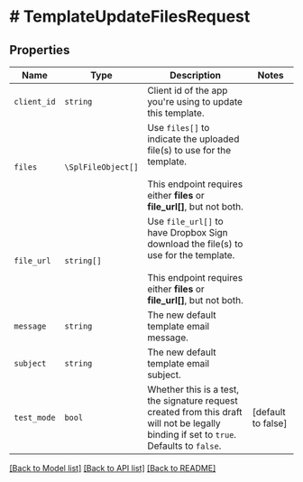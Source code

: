 # # TemplateUpdateFilesRequest



## Properties

Name | Type | Description | Notes
------------ | ------------- | ------------- | -------------
| `client_id` | ```string``` |  Client id of the app you&#39;re using to update this template.  |  |
| `files` | ```\SplFileObject[]``` |  Use `files[]` to indicate the uploaded file(s) to use for the template.<br><br>This endpoint requires either **files** or **file_url[]**, but not both.  |  |
| `file_url` | ```string[]``` |  Use `file_url[]` to have Dropbox Sign download the file(s) to use for the template.<br><br>This endpoint requires either **files** or **file_url[]**, but not both.  |  |
| `message` | ```string``` |  The new default template email message.  |  |
| `subject` | ```string``` |  The new default template email subject.  |  |
| `test_mode` | ```bool``` |  Whether this is a test, the signature request created from this draft will not be legally binding if set to `true`. Defaults to `false`.  |  [default to false] |

[[Back to Model list]](../../README.md#models) [[Back to API list]](../../README.md#endpoints) [[Back to README]](../../README.md)
